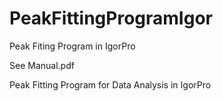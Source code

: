 # PeakFittingProgramIgor
Peak Fiting Program in IgorPro

See Manual.pdf

Peak Fitting Program for Data Analysis in IgorPro
